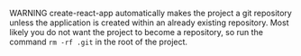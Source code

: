 WARNING create-react-app automatically makes the project a git repository unless the application is created within an already existing repository. Most likely you do not want the project to become a repository, so run the command `rm -rf .git` in the root of the project.
